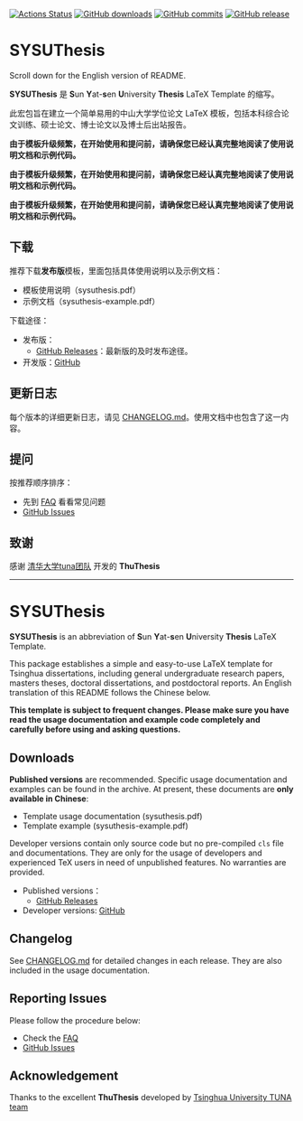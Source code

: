 [![Actions Status](https://github.com/DapengFeng/sysuthesis/workflows/Test/badge.svg)](https://github.com/DapengFeng/sysuthesis/actions)
[![GitHub downloads](https://img.shields.io/github/downloads/DapengFeng/sysuthesis/total)](https://github.com/DapengFeng/sysuthesis/releases)
[![GitHub commits](https://img.shields.io/github/commits-since/DapengFeng/sysuthesis/latest)](https://github.com/DapengFeng/sysuthesis/commits/master)
[![GitHub release](https://img.shields.io/github/v/release/DapengFeng/sysuthesis)](https://github.com/DapengFeng/sysuthesis/releases/latest)



# SYSUThesis

Scroll down for the English version of README.

**SYSUThesis** 是 **S**un **Y**at-**s**en **U**niversity **Thesis** LaTeX Template 的缩写。

此宏包旨在建立一个简单易用的中山大学学位论文 LaTeX 模板，包括本科综合论文训练、硕士论文、博士论文以及博士后出站报告。

**由于模板升级频繁，在开始使用和提问前，请确保您已经认真完整地阅读了使用说明文档和示例代码。**

**由于模板升级频繁，在开始使用和提问前，请确保您已经认真完整地阅读了使用说明文档和示例代码。**

**由于模板升级频繁，在开始使用和提问前，请确保您已经认真完整地阅读了使用说明文档和示例代码。**

## 下载

推荐下载**发布版**模板，里面包括具体使用说明以及示例文档：

* 模板使用说明（sysuthesis.pdf）
* 示例文档（sysuthesis-example.pdf）

下载途径：

* 发布版：
  * [GitHub Releases](https://github.com/DapengFeng/sysuthesis/releases)：最新版的及时发布途径。
* 开发版：[GitHub](https://github.com/DapengFeng/sysuthesis)

## 更新日志

每个版本的详细更新日志，请见 [CHANGELOG.md](CHANGELOG.md)。使用文档中也包含了这一内容。

## 提问
按推荐顺序排序：

* 先到 [FAQ](https://github.com/DapengFeng/sysuthesis/wiki/FAQ) 看看常见问题
* [GitHub Issues](https://github.com/DapengFeng/sysuthesis/issues)

## 致谢
感谢 [清华大学tuna团队](https://github.com/tuna/thuthesis) 开发的 **ThuThesis**

---

# SYSUThesis

**SYSUThesis** is an abbreviation of **S**un **Y**at-**s**en **U**niversity **Thesis** LaTeX Template.

This package establishes a simple and easy-to-use LaTeX template for Tsinghua dissertations, including general undergraduate research papers, masters theses, doctoral dissertations, and postdoctoral reports. An English translation of this README follows the Chinese below.

**This template is subject to frequent changes. Please make sure you have read the usage documentation and example code completely and carefully before using and asking questions.**

## Downloads

**Published versions** are recommended. Specific usage documentation and examples can be found in the archive. At present, these documents are <b>only available in Chinese</b>:

* Template usage documentation (sysuthesis.pdf)
* Template example (sysuthesis-example.pdf)

Developer versions contain only source code but no pre-compiled `cls` file and documentations. They are only for the usage of developers and experienced TeX users in need of unpublished features. No warranties are provided.

* Published versions：
  * [GitHub Releases](https://github.com/DapengFeng/sysuthesis/releases)
* Developer versions: [GitHub](https://github.com/DapengFeng/sysuthesis)

## Changelog

See [CHANGELOG.md](CHANGELOG.md) for detailed changes in each release. They are also included in the usage documentation.

## Reporting Issues
Please follow the procedure below:

* Check the [FAQ](https://github.com/DapengFeng/sysuthesis/wiki/FAQ)
* [GitHub Issues](https://github.com/DapengFeng/sysuthesis/issues)

## Acknowledgement
Thanks to the excellent **ThuThesis** developed by [Tsinghua University TUNA team](https://github.com/tuna/thuthesis)
